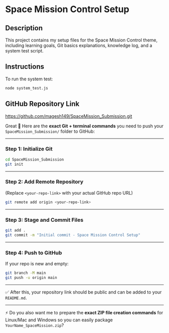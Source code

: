 

# Space Mission Control Setup

## Description
This project contains my setup files for the Space Mission Control theme, including learning goals, Git basics explanations, knowledge log, and a system test script.

## Instructions
To run the system test:
```bash
node system_test.js
````

## GitHub Repository Link
https://github.com/magesh149/SpaceMission_Submission.git






Great 🚀 Here are the **exact Git + terminal commands** you need to push your `SpaceMission_Submission/` folder to GitHub:

---

### **Step 1: Initialize Git**

```bash
cd SpaceMission_Submission
git init
```

---

### **Step 2: Add Remote Repository**

(Replace `<your-repo-link>` with your actual GitHub repo URL)

```bash
git remote add origin <your-repo-link>
```

---

### **Step 3: Stage and Commit Files**

```bash
git add .
git commit -m "Initial commit - Space Mission Control Setup"
```

---

### **Step 4: Push to GitHub**

If your repo is new and empty:

```bash
git branch -M main
git push -u origin main
```

---

✅ After this, your repository link should be public and can be added to your `README.md`.

---

⚡ Do you also want me to prepare the **exact ZIP file creation commands** for Linux/Mac and Windows so you can easily package `YourName_SpaceMission.zip`?

